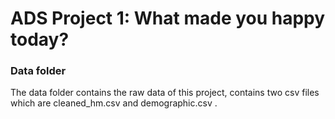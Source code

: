 # ADS Project 1: What made you happy today?
### Data folder

The data folder contains the raw data of this project, contains two csv files which are cleaned_hm.csv and demographic.csv .

